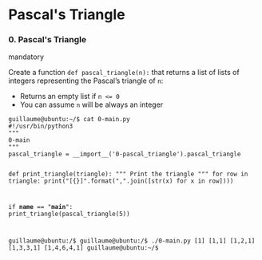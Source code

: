 <h1>Pascal's Triangle</h1>
<div class="panel-heading panel-heading-actions">
<h3 class="panel-title">0. Pascal's Triangle</h3>
<div><span class="label label-info">mandatory</span></div>
</div>
<div class="panel-body"><span id="user_id" data-id="4578"></span>
<p>Create a function&nbsp;<code>def pascal_triangle(n):</code>&nbsp;that returns a list of lists of integers representing the Pascal&rsquo;s triangle of&nbsp;<code>n</code>:</p>
<ul>
<li>Returns an empty list if&nbsp;<code>n &lt;= 0</code></li>
<li>You can assume&nbsp;<code>n</code>&nbsp;will be always an integer</li>
</ul>
</div>
<pre><code>guillaume@ubuntu:~/$ cat 0-main.py
#!/usr/bin/python3
"""
0-main
"""
pascal_triangle = __import__('0-pascal_triangle').pascal_triangle

def print_triangle(triangle):
    """
    Print the triangle
    """
    for row in triangle:
        print("[{}]".format(",".join([str(x) for x in row])))


if __name__ == "__main__":
    print_triangle(pascal_triangle(5))

guillaume@ubuntu:/$ 
guillaume@ubuntu:/$ ./0-main.py
[1]
[1,1]
[1,2,1]
[1,3,3,1]
[1,4,6,4,1]
guillaume@ubuntu:~/$ </code></pre>